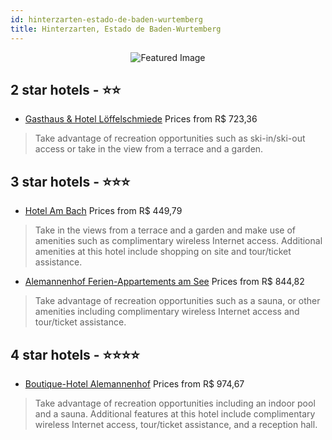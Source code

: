 ```yaml
---
id: hinterzarten-estado-de-baden-wurtemberg
title: Hinterzarten, Estado de Baden-Wurtemberg
---
```


<center><img src="https://i.travelapi.com/hotels/32000000/31390000/31386300/31386234/8af0d2c6_z.jpg" alt="Featured Image" /></center>


##  2 star hotels - ⭐️⭐️

-    [Gasthaus & Hotel Löffelschmiede](https://us.hurb.com/hotels/hinterzarten/gasthaus-hotel-loffelschmiede-JNP-JP560668?cmp=18055) Prices from R$ 723,36
   > Take advantage of recreation opportunities such as ski-in/ski-out access or take in the view from a terrace and a garden.

##  3 star hotels - ⭐️⭐️⭐️

-    [Hotel Am Bach](https://us.hurb.com/hotels/hinterzarten/hotel-am-bach-JNP-JP192100?cmp=18055) Prices from R$ 449,79
   > Take in the views from a terrace and a garden and make use of amenities such as complimentary wireless Internet access. Additional amenities at this hotel include shopping on site and tour/ticket assistance.
-    [Alemannenhof Ferien-Appartements am See](https://us.hurb.com/hotels/hinterzarten/alemannenhof-ferien-appartements-am-see-JNP-JP01984Q?cmp=18055) Prices from R$ 844,82
   > Take advantage of recreation opportunities such as a sauna, or other amenities including complimentary wireless Internet access and tour/ticket assistance.

##  4 star hotels - ⭐️⭐️⭐️⭐️

-    [Boutique-Hotel Alemannenhof](https://us.hurb.com/hotels/hinterzarten/boutique-hotel-alemannenhof-JNP-JP795481?cmp=18055) Prices from R$ 974,67
   > Take advantage of recreation opportunities including an indoor pool and a sauna. Additional features at this hotel include complimentary wireless Internet access, tour/ticket assistance, and a reception hall.
